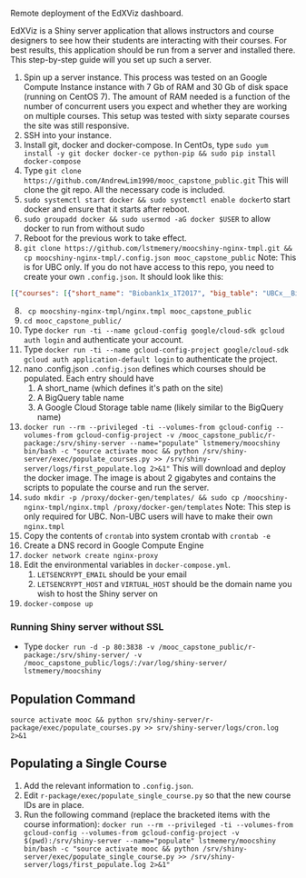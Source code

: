 Remote deployment of the EdXViz dashboard. 

EdXViz is a Shiny server application that allows instructors and course designers to see how their students are interacting with their courses. For best results, this application should be run from a server and installed there. This step-by-step guide will you set up such a server.

1. Spin up a server instance.
	This process was tested on an Google Compute Instance instance with 7 Gb of RAM and 30 Gb of disk space (running on CentOS 7). The amount of RAM needed is a function of the number of concurrent users you expect and whether they are working on multiple courses. This setup was tested with sixty separate courses the site was still responsive.
2. SSH into your instance.
3. Install git, docker and docker-compose. In CentOs, type `sudo yum install -y git docker docker-ce python-pip && sudo pip install docker-compose`
3. Type `git clone https://github.com/AndrewLim1990/mooc_capstone_public.git`
	This will clone the git repo. All the necessary code is included.
4. `sudo systemctl start docker && sudo systemctl enable docker`to start docker and ensure that it starts after reboot.
5. `sudo groupadd docker && sudo usermod -aG docker $USER` to allow docker to run from without sudo
6. Reboot for the previous work to take effect.
7. `git clone https://github.com/lstmemery/moocshiny-nginx-tmpl.git && cp moocshiny-nginx-tmpl/.config.json mooc_capstone_public`
	Note: This is for UBC only. If you do not have access to this repo, you need to create your own `.config.json`. It should look like this:
```json
[{"courses": [{"short_name": "Biobank1x_1T2017", "big_table": "UBCx__Biobank1x__1T2017", "cloud_platform": "UBCx__Biobank1x__1T2017"}]
```
8. ` cp moocshiny-nginx-tmpl/nginx.tmpl mooc_capstone_public`
9. `cd mooc_capstone_public/`
10. Type `docker run -ti --name gcloud-config google/cloud-sdk gcloud auth login` and authenticate your account.
11. Type `docker run -ti --name gcloud-config-project google/cloud-sdk gcloud auth application-default login` to authenticate the project.
12. nano .config.json
	`.config.json` defines which courses should be populated. Each entry should have 
	1. A short_name (which defines it's path on the site)
	2. A BigQuery table name
	3. A Google Cloud Storage table name (likely similar to the BigQuery name)
13. `docker run --rm --privileged -ti --volumes-from gcloud-config --volumes-from gcloud-config-project -v /mooc_capstone_public/r-package:/srv/shiny-server
 --name="populate" lstmemery/moocshiny bin/bash -c "source activate mooc && python /srv/shiny-server/exec/populate_courses.py >> /srv/shiny-server/logs/first_populate.log 2>&1"`
	This will download and deploy the docker image. The image is about 2 gigabytes and contains the scripts to populate the course and run the server.
14. `sudo mkdir -p /proxy/docker-gen/templates/ && sudo cp /moocshiny-nginx-tmpl/nginx.tmpl /proxy/docker-gen/templates`
	Note: This step is only required for UBC. Non-UBC users will have to make their own `nginx.tmpl`
15. Copy the contents of `crontab` into system crontab with `crontab -e`
16. Create a DNS record in Google Compute Engine
17. `docker network create nginx-proxy`
18. Edit the environmental variables in `docker-compose.yml`.
    1. `LETSENCRYPT_EMAIL` should be your email
    2. `LETSENCRYPT_HOST` and `VIRTUAL_HOST` should be the domain name you wish to host the Shiny server on
18. `docker-compose up`


### Running Shiny server without SSL
- Type `docker run -d -p 80:3838 -v /mooc_capstone_public/r-package:/srv/shiny-server/ -v /mooc_capstone_public/logs/:/var/log/shiny-server/ lstmemery/moocshiny`

## Population Command
`source activate mooc && python srv/shiny-server/r-package/exec/populate_courses.py >> srv/shiny-server/logs/cron.log 2>&1`

## Populating a Single Course
1. Add the relevant information to `.config.json`.
2. Edit `r-package/exec/populate_single_course.py` so that the new course IDs are in place.
2. Run the following command (replace the bracketed items with the course information):
`docker run --rm --privileged -ti --volumes-from gcloud-config --volumes-from gcloud-config-project -v $(pwd):/srv/shiny-server --name="populate" lstmemery/moocshiny bin/bash -c "source activate mooc && python /srv/shiny-server/exec/populate_single_course.py >> /srv/shiny-server/logs/first_populate.log 2>&1"`
